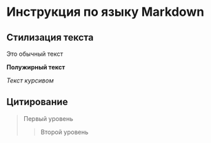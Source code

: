 # Инструкция по языку Markdown

## Стилизация текста

Это обычный текст

**Полужирный текст**

*Текст курсивом*
## Цитирование
> Первый уровень
>> Второй уровень
